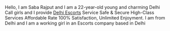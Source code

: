 Hello, I am Saba Rajput and I am a 22-year-old young and charming Delhi Call girls and I provide <a href="https://www.ankita-sharma.biz/">Delhi Escorts</a> Service Safe & Secure High-Class Services Affordable Rate 100% Satisfaction, Unlimited Enjoyment. I am from Delhi and I am a working girl in an Escorts company based in Delhi